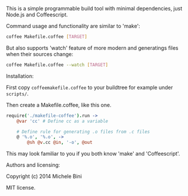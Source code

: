 This is a simple programmable build tool with minimal dependencies, just Node.js and Coffeescript.

Command usage and functionality are similar to 'make':

```sh
coffee Makefile.coffee [TARGET]
```

But also supports 'watch' feature of more modern and generatings files when their sources change:

```sh
coffee Makefile.coffee --watch [TARGET]
```

Installation:

First copy `coffeemakefile.coffee` to your buildtree for example under `scripts/`.

Then create a Makefile.coffee, like this one. 

```coffee
require('./makefile-coffee').run ->
	@var 'cc' # Define cc as a variable

	# Define rule for generating .o files from .c files
	@ '%.o', '%.o', ->
		@sh @v.cc @in, '-o', @out

```

This may look familiar to you if you both know 'make' and 'Coffeescript'.


Authors and licensing:

Copyright (c) 2014 Michele Bini

MIT license.
